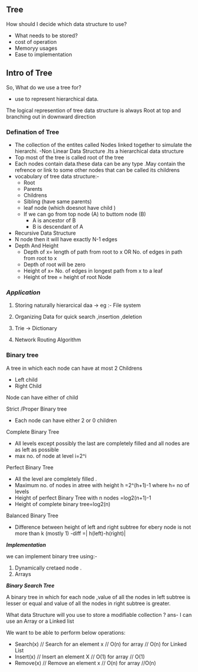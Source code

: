 ## Tree

How should I decide which data structure to use?

- What needs to be stored?
- cost of operation
- Memoryy usages
- Ease to implementation

## Intro of Tree

So, What do we use a tree for?

- use to represent hierarchical data.

The logical represention of tree data structure is always Root at top and branching out in downward direction

### Defination of Tree

- The collection of the entites called Nodes linked together to simulate the hierarchi.
  -Non Linear Data Structure .Its a hierarchical data structure
- Top most of the tree is called root of the tree
- Each nodes contain data.these data can be any type .May contain the refrence or link to some other nodes that can be called its childrens
- vocabulary of tree data structure:-
  - Root
  - Parents
  - Childrens
  - Sibling (have same parents)
  - leaf node (which doesnot have child )
  - If we can go from top node (A) to buttom node (B)
    - A is ancestor of B
    - B is descendant of A
- Recursive Data Structure
- N node then it will have exactly N-1 edges
- Depth And Height
  - Depth of x= length of path from root to x OR No. of edges in path from root to x
  - Depth of root will be zero
  - Height of x= No. of edges in longest path from x to a leaf
  - Height of tree = height of root Node

### **_Application_**

1. Storing naturally hierarcical daa -> eg :- File system

2. Organizing Data for quick search ,insertion ,deletion
3. Trie -> Dictionary

4. Network Routing Algorithm

### **Binary tree**

A tree in which each node can have at most 2 Childrens

- Left child
- Right Child

Node can have either of child

Strict /Proper Binary tree

- Each node can have either 2 or 0 children

Complete Binary Tree

- All levels except possibly the last are completely filled and all nodes are as left as possible
- max no. of node at level i=2^i

Perfect Binary Tree

- All the level are completely filled .
- Maximum no. of nodes in atree with height h =2^(h+1)-1 where h= no of levels
- Height of perfect Binary Tree with n nodes =log2(n+1)-1
- Height of complete binary tree=log2(n)

Balanced Binary Tree

- Difference between height of left and right subtree for ebery node is not more than k (mostly 1)
  -diff =| h(left)-h(right)|

**_Implementation_**

we can implement binary tree using:-

1.  Dynamically cretaed node .
2.  Arrays

**_Binary Search Tree_**

A binary tree in which for each node ,value of all the nodes in left subtree is lesser or equal and value of all the nodes in right subtree is greater.

What data Structure will you use to store a modifiable collection ?
ans- I can use an Array or a Linked list

We want to be able to perform below operations:

- Search(x) // Search for an element x // O(n) for array // O(n) for Linked List
- Insert(x) // Insert an element X // O(1) for array // O(1)
- Remove(x) // Remove an element x // O(n) for array //O(n)
